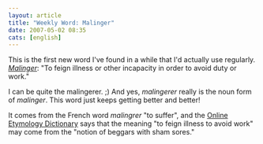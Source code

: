 ```yaml
---
layout: article
title: "Weekly Word: Malinger"
date: 2007-05-02 08:35
cats: [english]
---
```

This is the first new word I've found in a while that I'd actually use regularly. <a href="http://dictionary.reference.com/browse/malinger"><em>Malinger</em></a>: "To feign illness or other incapacity in order to avoid duty or work."

I can be quite the malingerer. ;) And yes, <em>malingerer</em> really is the noun form of <em>malinger</em>. This word just keeps getting better and better!

It comes from the French word <em>malingrer</em> "to suffer", and the <a href="http://www.etymonline.com/index.php?term=malinger">Online Etymology Dictionary</a> says that the meaning "to feign illness to avoid work" may come from the "notion of beggars with sham sores."
